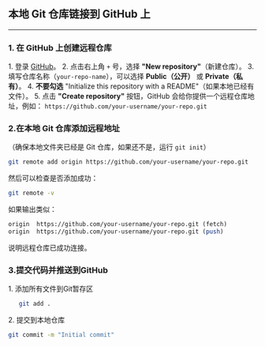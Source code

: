 

## 本地 Git 仓库链接到 GitHub 上
---

### 1. 在 GitHub 上创建远程仓库

1\. 登录 [GitHub](https://github.com)。
2\. 点击右上角 `+` 号，选择 **"New repository"**（新建仓库）。
3\. 填写仓库名称（`your-repo-name`），可以选择 **Public（公开）** 或 **Private（私有）**。
4\. **不要勾选** "Initialize this repository with a README"（如果本地已经有文件）。
5\. 点击 **"Create repository"** 按钮，GitHub 会给你提供一个远程仓库地址，例如：
	   `https://github.com/your-username/your-repo.git`

### 2.在本地 Git 仓库添加远程地址

（确保本地文件夹已经是 Git 仓库，如果还不是，运行 `git init`）
```bash
git remote add origin https://github.com/your-username/your-repo.git
```
然后可以检查是否添加成功：
```bash
git remote -v
```
如果输出类似：
```perl
origin  https://github.com/your-username/your-repo.git (fetch)
origin  https://github.com/your-username/your-repo.git (push)
```
说明远程仓库已成功连接。

### 3.提交代码并推送到GitHub

1\. 添加所有文件到Git暂存区
```bash
   git add .
```

2\. 提交到本地仓库
```bash
git commit -m "Initial commit"
```

3\.推送代码到 GitHub（第一次推送需要指定分支名）
```bash
git push -u origin main
```
如果 `main` 分支不存在，可能需要用 `master` 代替：
```bash
git push -u origin master
```

### 4.(可选）如果 GitHub 仓库已有 `README.md` 或 `.gitignore`

如果在 GitHub 上创建仓库时 **勾选了** "Initialize this repository with a README"，那么需要先拉取远程代码：
```bash
git pull origin main --allow-unrelated-histories
```
然后再执行 `git push` 进行同步。

### 5.（可选）设置默认分支为 `main`

如果 Git 默认分支不是 `main`，可以切换：
```bash
git branch -M main 
git push -u origin main
```



## 现有文件夹初始化为Git仓库
***

1\.打开终端
2\.使用`cd`命令进入目标文件夹：
```bash
cd /path
```
3\.运行以下命令初始化git仓库：
```bash
git init
```
4\.（可选）添加文件并提交
```bash
git add.
git commit -m "Initial commit"
```

## 克隆远程仓库到本地
***

已有一个远程Git仓库，可以直接克隆：
```bash
git clone https://github.com/your-username/your-repo.git
```
这样会在当前目录下创建一个 `your-repo` 文件夹，并自动初始化为 Git 仓库。

## 检查当前文件夹是否已是Git仓库
***

```bash
git status
```
如果返回类似 `fatal: not a git repository`，说明该文件夹还不是 Git 仓库，需要执行 `git init`。

